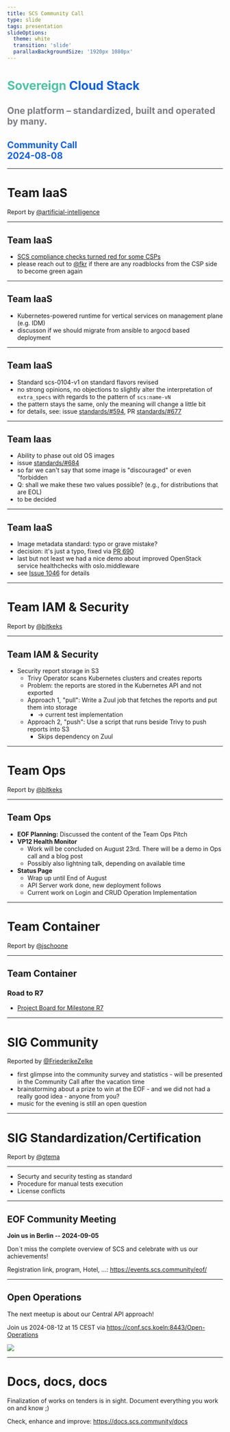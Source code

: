 ```yaml
---
title: SCS Community Call
type: slide
tags: presentation
slideOptions:
  theme: white
  transition: 'slide'
  parallaxBackgroundSize: '1920px 1080px'
---
```



<style>
    .slides h1 {
        font-size: 32px;
        font-family: lato;
        color: "#50c3a5";
    }
    .slides h2 {
        color: "#0f5fe1";
        font-size: 28px;
        font-family: lato;
    }
    .slides h3, .slides h4 {
        font-size: 20px;
        font-family: lato;
    }
    .slides li {
        font-size: 16px;
        font-family: lato;
    }
    .slides p {
        font-size: 16px;
        font-family: lato;
    }
    .slides ul {
        display: block!important;
    }
</style>

<!-- .slide: data-background="https://input.scs.community/uploads/861b508e-4071-483e-aeef-c280ecdfab3c.jpg" -->

<!-- Ease preperation with the template: https://github.com/SovereignCloudStack/minutes/tree/main/community-call/template.md -->

# <font color="#50c3a5" style="text-shadow: -1px 1px 0 #FFF, 1px 1px 0 #FFF, 1px -1px 0 #FFF, -1px -1px 0 #FFF;">Sovereign</font> <font color="#0f5fe1" style="text-shadow: -1px 1px 0 #FFF, 1px 1px 0 #FFF, 1px -1px 0 #FFF, -1px -1px 0 #FFF;">Cloud Stack</font>
## <font color="#7D7D82" style="text-shadow: -1px 1px 0 #FFF, 1px 1px 0 #FFF, 1px -1px 0 #FFF, -1px -1px 0 #FFF;">One platform – standardized, built and operated by many.</font>
## <font color="#0f5fe1" style="text-shadow: -1px 1px 0 #FFF, 1px 1px 0 #FFF, 1px -1px 0 #FFF, -1px -1px 0 #FFF;">Community Call</br> 2024-08-08</font>


----

# Team IaaS

Report by <a href="https://github.com/artificial-intelligence">@artificial-intelligence</a>

----

## Team IaaS

- [SCS compliance checks turned red for some CSPs](https://docs.scs.community/standards/certification/overview)
- please reach out to <a href="https://github.com/fkr">@fkr</a> if there are any roadblocks from the CSP side to become green again

----

## Team IaaS

- Kubernetes-powered runtime for vertical services on management plane (e.g. IDM)
- discusson if we should migrate from ansible to argocd based deployment

----

## Team IaaS

- Standard scs-0104-v1 on standard flavors revised
- no strong opinions, no objections to slightly alter the interpretation of `extra_specs` with regards to the pattern of `scs:name-vN`
- the pattern stays the same, only the meaning will change a little bit
- for details, see: issue [standards/#594](https://github.com/SovereignCloudStack/standards/issues/594), PR [standards/#677](https://github.com/SovereignCloudStack/standards/pull/677)

----

## Team Iaas

- Ability to phase out old OS images
- issue [standards/#684](https://github.com/SovereignCloudStack/standards/issues/684)
- so far we can't say that some image is "discouraged" or even "forbidden
- Q: shall we make these two values possible? (e.g., for distributions that are EOL)
- to be decided

----

## Team IaaS

- Image metadata standard: typo or grave mistake?
- decision: it's just a typo, fixed via [PR 690](https://github.com/SovereignCloudStack/standards/pull/690)
- last but not least we had a nice demo about improved OpenStack service healthchecks with oslo.middleware
- see [Issue 1046](https://github.com/osism/issues/issues/1046) for details

---

# Team IAM & Security

Report by <a href="https://github.com/bitkeks">@bitkeks</a>

----

## Team IAM & Security

* Security report storage in S3
    * Trivy Operator scans Kubernetes clusters and creates reports
    * Problem: the reports are stored in the Kubernetes API and not exported
    * Approach 1, "pull": Write a Zuul job that fetches the reports and put them into storage
        * -> current test implementation
    * Approach 2, "push": Use a script that runs beside Trivy to push reports into S3
        * Skips dependency on Zuul


---


# Team Ops

Report by <a href="https://github.com/bitkeks">@bitkeks</a>

----

## Team Ops

* **EOF Planning:** Discussed the content of the Team Ops Pitch
* **VP12 Health Monitor** 
    * Work will be concluded on August 23rd. There will be a demo in Ops call and a blog post
    * Possibly also lightning talk, depending on available time
* **Status Page**
    * Wrap up until End of August
    * API Server work done, new deployment follows
    * Current work on Login and CRUD Operation Implementation

---

# Team Container

Report by <a href="https://github.com/jschoone">@jschoone</a>


----

## Team Container 

### Road to R7
- [Project Board for Milestone R7](https://github.com/orgs/SovereignCloudStack/projects/6/views/35)

---

# SIG Community

Reported by <a href="https://github.com/FriederikeZelke">@FriederikeZelke</a>

* first glimpse into the community survey and statistics - will be presented in the Community Call after the vacation time
* brainstorming about a prize to win at the EOF - and we did not had a really good idea - anyone from you?
* music for the evening is still an open question

---

# SIG Standardization/Certification

Report by <a href="https://github.com/gtema">@gtema</a>

---

- Securty and security testing as standard
- Procedure for manual tests execution
- License conflicts

---

## EOF Community Meeting

**Join us in Berlin -- 2024-09-05**

Don´t miss the complete overview of SCS and celebrate with us our achievements!

Registration link, program, Hotel, ...:  https://events.scs.community/eof/ 

---

## Open Operations

The next meetup is about our Central API approach!

Join us 2024-08-12 at 15 CEST via https://conf.scs.koeln:8443/Open-Operations

![](https://input.scs.community/uploads/98e7993c-5a29-425c-a2c7-f7bee2a24c45.png)

---

# Docs, docs, docs

Finalization of works on tenders is in sight. 
Document everything you work on and know ;)

Check, enhance and improve:
https://docs.scs.community/docs

